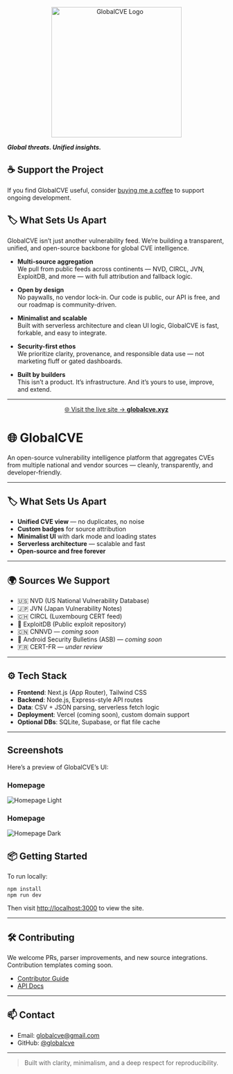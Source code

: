 <p align="center">
  <img src="docs/assets/globalCVE_V2.png" alt="GlobalCVE Logo" width="300"/>
</p>


**_Global threats. Unified insights._**
## ☕ Support the Project

If you find GlobalCVE useful, consider [buying me a coffee](https://www.buymeacoffee.com/globalcve) to support ongoing development.

## 🏷️ What Sets Us Apart

GlobalCVE isn’t just another vulnerability feed. We’re building a transparent, unified, and open-source backbone for global CVE intelligence.

- **Multi-source aggregation**  
  We pull from public feeds across continents — NVD, CIRCL, JVN, ExploitDB, and more — with full attribution and fallback logic.

- **Open by design**  
  No paywalls, no vendor lock-in. Our code is public, our API is free, and our roadmap is community-driven.

- **Minimalist and scalable**  
  Built with serverless architecture and clean UI logic, GlobalCVE is fast, forkable, and easy to integrate.

- **Security-first ethos**  
  We prioritize clarity, provenance, and responsible data use — not marketing fluff or gated dashboards.

- **Built by builders**  
  This isn’t a product. It’s infrastructure. And it’s yours to use, improve, and extend.

---

<p align="center">
  <a href="https://globalcve.xyz" target="_blank">
    🌐 Visit the live site → <strong>globalcve.xyz</strong>
  </a>
</p>


# 🌐 GlobalCVE



An open-source vulnerability intelligence platform that aggregates CVEs from multiple national and vendor sources — cleanly, transparently, and developer-friendly.

---

## 🏷️ What Sets Us Apart

- **Unified CVE view** — no duplicates, no noise  
- **Custom badges** for source attribution  
- **Minimalist UI** with dark mode and loading states  
- **Serverless architecture** — scalable and fast  
- **Open-source and free forever**

---

## 🌍 Sources We Support

- 🇺🇸 NVD (US National Vulnerability Database)  
- 🇯🇵 JVN (Japan Vulnerability Notes)  
- 🇨🇭 CIRCL (Luxembourg CERT feed)  
- 🧨 ExploitDB (Public exploit repository)  
- 🇨🇳 CNNVD — *coming soon*  
- 🤖 Android Security Bulletins (ASB) — *coming soon*  
- 🇫🇷 CERT-FR — *under review*

---

## ⚙️ Tech Stack

- **Frontend**: Next.js (App Router), Tailwind CSS  
- **Backend**: Node.js, Express-style API routes  
- **Data**: CSV + JSON parsing, serverless fetch logic  
- **Deployment**: Vercel (coming soon), custom domain support  
- **Optional DBs**: SQLite, Supabase, or flat file cache

---
## Screenshots

Here’s a preview of GlobalCVE’s UI:

### Homepage 
![Homepage Light](screenshots/homepage1.png)

### Homepage 
![Homepage Dark](screenshots/homepage2.png)


## 📦 Getting Started

To run locally:

    npm install
    npm run dev

Then visit [http://localhost:3000](http://localhost:3000) to view the site.

---

## 🛠️ Contributing

We welcome PRs, parser improvements, and new source integrations.  
Contribution templates coming soon.

- [Contributor Guide](docs/contributing.md) 
- [API Docs](docs/index.md) 

---

## 📫 Contact

- Email: [globalcve@gmail.com](mailto:globalcve@gmail.com)  
- GitHub: [@globalcve](https://github.com/globalcve)

---

> Built with clarity, minimalism, and a deep respect for reproducibility.
